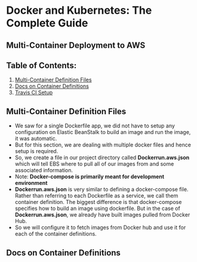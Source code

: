 # Docker and Kubernetes: The Complete Guide
## Multi-Container Deployment to AWS

## Table of Contents:
1. [Multi-Container Definition Files](#MultiContainerFiles)
2. [Docs on Container Definitions](#DocsContainerDefinitions)
3. [Travis CI Setup](#TravisCISetup)


## Multi-Container Definition Files <a name="MultiContainerFiles"></a>
- We saw for a single Dockerfile app, we did not have to setup any configuration on Elastic BeanStalk to build an image and run the image, it was automatic.
- But for this section, we are dealing with multiple docker files and hence setup is required.
- So, we create a file in our project directory called **Dockerrun.aws.json** which will tell EBS where to pull all of our images from and some associated information.
- Note: **Docker-compose is primarily meant for development environment**
- **Dockerrun.aws.json** is very similar to defining a docker-compose file. Rather than referring to each Dockerfile as a service, we call them container definition. The biggest difference is that docker-compose specifies how to build an image using dockerfile. But in the case of **Dockerrun.aws.json**, we already have built images pulled from Docker Hub.
- So we will configure it to fetch images from Docker hub and use it for each of the container definitions.

## Docs on Container Definitions <a name="DocsContainerDefinitions"></a>

<!-- ![Development Workflow Image](./Images/devWorkflowImage10.png) -->
